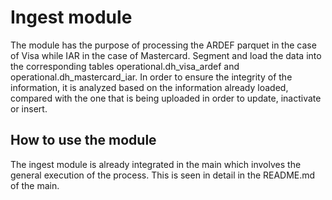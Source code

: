 Ingest module
========================
The module has the purpose of processing the ARDEF parquet in the case of Visa while IAR in the case of Mastercard. Segment and load the data into the corresponding tables operational.dh_visa_ardef and operational.dh_mastercard_iar. In order to ensure the integrity of the information, it is analyzed based on the information already loaded, compared with the one that is being uploaded in order to update, inactivate or insert.

How to use the module
--------------------
The ingest module is already integrated in the main which involves the general execution of the process. This is seen in detail in the README.md of the main.